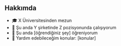 ## Hakkımda
- 🎓 X Üniversitesinden mezun
- 💼 Şu anda Y şirketinde Z pozisyonunda çalışıyorum
- 🌱 Şu anda [öğrendiğiniz şey] öğreniyorum
- 🤔 Yardım edebileceğim konular: [konular]
